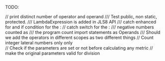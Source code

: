 TODO:

// print distinct number of operator and operand 
/// Test public, non static, protected.
/// LambdaExpression is added in JLS8 API
/// catch enhanced for and if condition for the : 
// catch switch for the :
/// negative numbers counted as 
/// the program count import statements as Operands
/// Should we add the operators in different scopes as two different things
// Count integer lateral numbers only only	
// Check if the parameters are set or not before calculating any metric
// make the original parameters valid for division